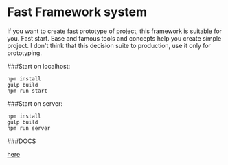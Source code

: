 # Fast Framework system 

If you want to create fast prototype of project, this framework is suitable for you. Fast start. Ease and famous tools and concepts help you create simple project. I don't think that this decision suite to production, use it only for prototyping.

###Start on localhost:

```
npm install
gulp build
npm run start
```

###Start on server:

```
npm install
gulp build
npm run server
```

###DOCS

[here](http://fast-framework.dihar.me/)

